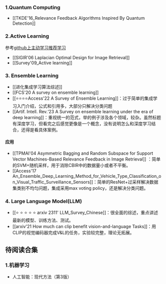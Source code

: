 ---
---

### 1.Quantum Computing
+ [[TKDE'16_Relevance Feedback Algorithms Inspired By Quantum Detection]]

### 2.Active Learning 
参考[github上主动学习推荐学习](https://github.com/SupeRuier/awesome-active-learning#8-groupsscholars)

+ [[SIGIR'06 Laplacian Optimal Design for Image Retrieval]]
+ [[Survey'09_Active learning]]

### 3. Ensemble Learning 
+ [[进化集成学习算法综述]]
+ [[FCS'20 A survey on ensemble learning]]
+ [[⭐⭐⭐⭐Access'22 A Survey of Ensemble Learning]]：过于简单的集成学习入门介绍，公式和引用多，大部分只解决分类问题
+ [[Artif. Intell. Rev.‘23 A Survey on ensemble learning under the era of deep learning]]：重视统一的范式，举的例子涉及各个领域，较杂。虽然标题有深度学习，但看完之后感觉更像是一个概念，没有说明怎么和深度学习结合，还得是看具体案例。
#### 应用
+ [[TPMAI'04 Asymmetric Bagging and Random Subspace for Support Vector Machines-Based Relevance Feedback in Image Retrieval]] ：简单的SVM+随机采样，用于消除CBIR中的数据量小或者不平衡。
+ [[Access'17 An_Ensemble_Deep_Learning_Method_for_Vehicle_Type_Classification_on_Visual_Traffic_Surveillance_Sensors]]：简单的ResNet+过采样解决数据集类别不均匀问题，集成采用max voting policy，还是解决分类问题。


### 4. Large Language Model(LLM)
+ [[⭐ ⭐ ⭐ ⭐ ⭐ arxiv 2311' LLM_Survey_Chinese]]：很全面的综述，重点讲述最新的模型、训练方法、测试。
+ [[arxiv'21 How much can clip benefit vision-and-language Tasks]]：用CLIP的视觉编码器完成V&L的任务，实验较完整，理论无拓展。


## 待阅读合集
### 1.机器学习
+ 人工智能：现代方法（第3版）